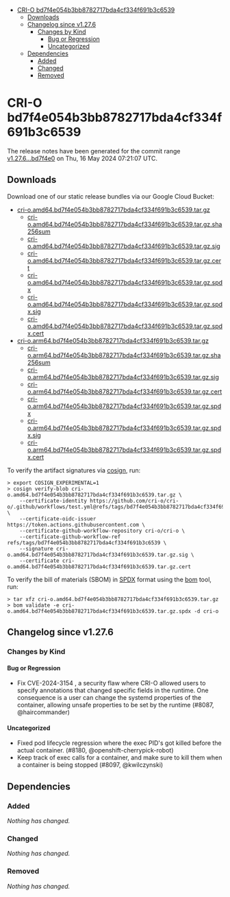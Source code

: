- [CRI-O bd7f4e054b3bb8782717bda4cf334f691b3c6539](#cri-o-bd7f4e054b3bb8782717bda4cf334f691b3c6539)
  - [Downloads](#downloads)
  - [Changelog since v1.27.6](#changelog-since-v1276)
    - [Changes by Kind](#changes-by-kind)
      - [Bug or Regression](#bug-or-regression)
      - [Uncategorized](#uncategorized)
  - [Dependencies](#dependencies)
    - [Added](#added)
    - [Changed](#changed)
    - [Removed](#removed)

# CRI-O bd7f4e054b3bb8782717bda4cf334f691b3c6539

The release notes have been generated for the commit range
[v1.27.6...bd7f4e0](https://github.com/cri-o/cri-o/compare/v1.27.6...bd7f4e054b3bb8782717bda4cf334f691b3c6539) on Thu, 16 May 2024 07:21:07 UTC.

## Downloads

Download one of our static release bundles via our Google Cloud Bucket:

- [cri-o.amd64.bd7f4e054b3bb8782717bda4cf334f691b3c6539.tar.gz](https://storage.googleapis.com/cri-o/artifacts/cri-o.amd64.bd7f4e054b3bb8782717bda4cf334f691b3c6539.tar.gz)
  - [cri-o.amd64.bd7f4e054b3bb8782717bda4cf334f691b3c6539.tar.gz.sha256sum](https://storage.googleapis.com/cri-o/artifacts/cri-o.amd64.bd7f4e054b3bb8782717bda4cf334f691b3c6539.tar.gz.sha256sum)
  - [cri-o.amd64.bd7f4e054b3bb8782717bda4cf334f691b3c6539.tar.gz.sig](https://storage.googleapis.com/cri-o/artifacts/cri-o.amd64.bd7f4e054b3bb8782717bda4cf334f691b3c6539.tar.gz.sig)
  - [cri-o.amd64.bd7f4e054b3bb8782717bda4cf334f691b3c6539.tar.gz.cert](https://storage.googleapis.com/cri-o/artifacts/cri-o.amd64.bd7f4e054b3bb8782717bda4cf334f691b3c6539.tar.gz.cert)
  - [cri-o.amd64.bd7f4e054b3bb8782717bda4cf334f691b3c6539.tar.gz.spdx](https://storage.googleapis.com/cri-o/artifacts/cri-o.amd64.bd7f4e054b3bb8782717bda4cf334f691b3c6539.tar.gz.spdx)
  - [cri-o.amd64.bd7f4e054b3bb8782717bda4cf334f691b3c6539.tar.gz.spdx.sig](https://storage.googleapis.com/cri-o/artifacts/cri-o.amd64.bd7f4e054b3bb8782717bda4cf334f691b3c6539.tar.gz.spdx.sig)
  - [cri-o.amd64.bd7f4e054b3bb8782717bda4cf334f691b3c6539.tar.gz.spdx.cert](https://storage.googleapis.com/cri-o/artifacts/cri-o.amd64.bd7f4e054b3bb8782717bda4cf334f691b3c6539.tar.gz.spdx.cert)
- [cri-o.arm64.bd7f4e054b3bb8782717bda4cf334f691b3c6539.tar.gz](https://storage.googleapis.com/cri-o/artifacts/cri-o.arm64.bd7f4e054b3bb8782717bda4cf334f691b3c6539.tar.gz)
  - [cri-o.arm64.bd7f4e054b3bb8782717bda4cf334f691b3c6539.tar.gz.sha256sum](https://storage.googleapis.com/cri-o/artifacts/cri-o.arm64.bd7f4e054b3bb8782717bda4cf334f691b3c6539.tar.gz.sha256sum)
  - [cri-o.arm64.bd7f4e054b3bb8782717bda4cf334f691b3c6539.tar.gz.sig](https://storage.googleapis.com/cri-o/artifacts/cri-o.arm64.bd7f4e054b3bb8782717bda4cf334f691b3c6539.tar.gz.sig)
  - [cri-o.arm64.bd7f4e054b3bb8782717bda4cf334f691b3c6539.tar.gz.cert](https://storage.googleapis.com/cri-o/artifacts/cri-o.arm64.bd7f4e054b3bb8782717bda4cf334f691b3c6539.tar.gz.cert)
  - [cri-o.arm64.bd7f4e054b3bb8782717bda4cf334f691b3c6539.tar.gz.spdx](https://storage.googleapis.com/cri-o/artifacts/cri-o.arm64.bd7f4e054b3bb8782717bda4cf334f691b3c6539.tar.gz.spdx)
  - [cri-o.arm64.bd7f4e054b3bb8782717bda4cf334f691b3c6539.tar.gz.spdx.sig](https://storage.googleapis.com/cri-o/artifacts/cri-o.arm64.bd7f4e054b3bb8782717bda4cf334f691b3c6539.tar.gz.spdx.sig)
  - [cri-o.arm64.bd7f4e054b3bb8782717bda4cf334f691b3c6539.tar.gz.spdx.cert](https://storage.googleapis.com/cri-o/artifacts/cri-o.arm64.bd7f4e054b3bb8782717bda4cf334f691b3c6539.tar.gz.spdx.cert)

To verify the artifact signatures via [cosign](https://github.com/sigstore/cosign), run:

```console
> export COSIGN_EXPERIMENTAL=1
> cosign verify-blob cri-o.amd64.bd7f4e054b3bb8782717bda4cf334f691b3c6539.tar.gz \
    --certificate-identity https://github.com/cri-o/cri-o/.github/workflows/test.yml@refs/tags/bd7f4e054b3bb8782717bda4cf334f691b3c6539 \
    --certificate-oidc-issuer https://token.actions.githubusercontent.com \
    --certificate-github-workflow-repository cri-o/cri-o \
    --certificate-github-workflow-ref refs/tags/bd7f4e054b3bb8782717bda4cf334f691b3c6539 \
    --signature cri-o.amd64.bd7f4e054b3bb8782717bda4cf334f691b3c6539.tar.gz.sig \
    --certificate cri-o.amd64.bd7f4e054b3bb8782717bda4cf334f691b3c6539.tar.gz.cert
```

To verify the bill of materials (SBOM) in [SPDX](https://spdx.org) format using the [bom](https://sigs.k8s.io/bom) tool, run:

```console
> tar xfz cri-o.amd64.bd7f4e054b3bb8782717bda4cf334f691b3c6539.tar.gz
> bom validate -e cri-o.amd64.bd7f4e054b3bb8782717bda4cf334f691b3c6539.tar.gz.spdx -d cri-o
```

## Changelog since v1.27.6

### Changes by Kind

#### Bug or Regression
 - Fix CVE-2024-3154 , a security flaw where CRI-O allowed users to specify annotations that changed specific fields in the runtime. One consequence is a user can change the systemd properties of the container, allowing unsafe properties to be set by the runtime (#8087, @haircommander)

#### Uncategorized
 - Fixed pod lifecycle regression where the exec PID's got killed before the actual container. (#8180, @openshift-cherrypick-robot)
 - Keep track of exec calls for a container, and make sure to kill them when a container is being stopped (#8097, @kwilczynski)

## Dependencies

### Added
_Nothing has changed._

### Changed
_Nothing has changed._

### Removed
_Nothing has changed._
